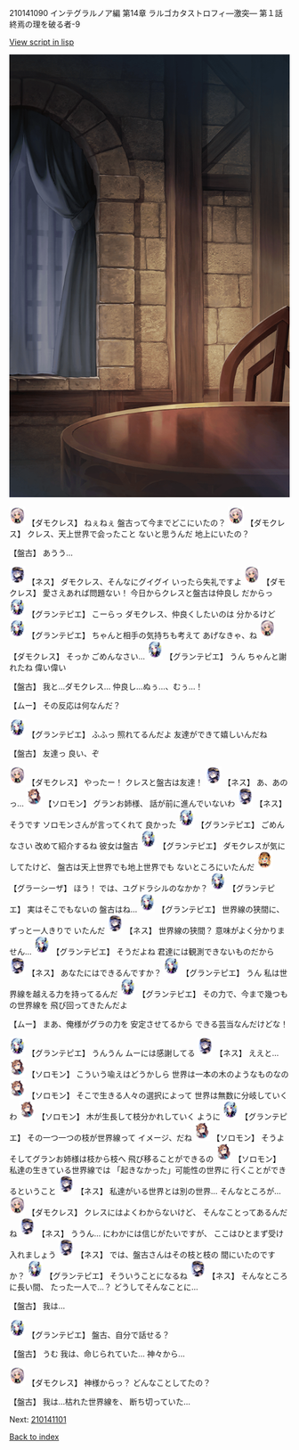 210141090 インテグラルノア編 第14章 ラルゴカタストロフィ―激突― 第１話 終焉の理を破る者-9

[View script in lisp](../scripts/210141090.txt)

![201_room.png](../images/backgrounds/201_room.png)

<img src="../images/units/5103521.png" alt="5103521.png" height="34"/>
【ダモクレス】
ねぇねぇ
盤古って今までどこにいたの？

<img src="../images/units/5103521.png" alt="5103521.png" height="34"/>
【ダモクレス】
クレス、天上世界で会ったこと
ないと思うんだ
地上にいたの？

【盤古】
あうう…

<img src="../images/units/5602021.png" alt="5602021.png" height="34"/>
【ネス】
ダモクレス、そんなにグイグイ
いったら失礼ですよ

<img src="../images/units/5103521.png" alt="5103521.png" height="34"/>
【ダモクレス】
愛さえあれば問題ない！
今日からクレスと盤古は仲良し
だからっ

<img src="../images/units/5303411.png" alt="5303411.png" height="34"/>
【グランテピエ】
こーらっ
ダモクレス、仲良くしたいのは
分かるけど

<img src="../images/units/5303411.png" alt="5303411.png" height="34"/>
【グランテピエ】
ちゃんと相手の気持ちも考えて
あげなきゃ、ね

<img src="../images/units/5103521.png" alt="5103521.png" height="34"/>
【ダモクレス】
そっか
ごめんなさい…

<img src="../images/units/5303411.png" alt="5303411.png" height="34"/>
【グランテピエ】
うん
ちゃんと謝れたね
偉い偉い

【盤古】
我と…ダモクレス…
仲良し…ぬぅ…、むぅ…！

【ムー】
その反応は何なんだ？

<img src="../images/units/5303411.png" alt="5303411.png" height="34"/>
【グランテピエ】
ふふっ
照れてるんだよ
友達ができて嬉しいんだね

【盤古】
友達っ
良い、ぞ

<img src="../images/units/5103521.png" alt="5103521.png" height="34"/>
【ダモクレス】
やったー！
クレスと盤古は友達！

<img src="../images/units/5602021.png" alt="5602021.png" height="34"/>
【ネス】
あ、あのっ…

<img src="../images/units/5503111.png" alt="5503111.png" height="34"/>
【ソロモン】
グランお姉様、
話が前に進んでいないわ

<img src="../images/units/5602021.png" alt="5602021.png" height="34"/>
【ネス】
そうです
ソロモンさんが言ってくれて
良かった

<img src="../images/units/5303411.png" alt="5303411.png" height="34"/>
【グランテピエ】
ごめんなさい
改めて紹介するね
彼女は盤古

<img src="../images/units/5303411.png" alt="5303411.png" height="34"/>
【グランテピエ】
ダモクレスが気にしてたけど、
盤古は天上世界でも地上世界でも
ないところにいたんだ

<img src="../images/units/5302621.png" alt="5302621.png" height="34"/>
【グラーシーザ】
ほう！
では、ユグドラシルのなかか？

<img src="../images/units/5303411.png" alt="5303411.png" height="34"/>
【グランテピエ】
実はそこでもないの
盤古はね…

<img src="../images/units/5303411.png" alt="5303411.png" height="34"/>
【グランテピエ】
世界線の狭間に、ずっと一人きりで
いたんだ

<img src="../images/units/5602021.png" alt="5602021.png" height="34"/>
【ネス】
世界線の狭間？
意味がよく分かりません…

<img src="../images/units/5303411.png" alt="5303411.png" height="34"/>
【グランテピエ】
そうだよね
君達には観測できないものだから

<img src="../images/units/5602021.png" alt="5602021.png" height="34"/>
【ネス】
あなたにはできるんですか？

<img src="../images/units/5303411.png" alt="5303411.png" height="34"/>
【グランテピエ】
うん
私は世界線を越える力を持ってるんだ

<img src="../images/units/5303411.png" alt="5303411.png" height="34"/>
【グランテピエ】
その力で、今まで幾つもの世界線を
飛び回ってきたんだよ

【ムー】
まあ、俺様がグラの力を
安定させてるから
できる芸当なんだけどな！

<img src="../images/units/5303411.png" alt="5303411.png" height="34"/>
【グランテピエ】
うんうん
ムーには感謝してる

<img src="../images/units/5602021.png" alt="5602021.png" height="34"/>
【ネス】
ええと…

<img src="../images/units/5503111.png" alt="5503111.png" height="34"/>
【ソロモン】
こういう喩えはどうかしら
世界は一本の木のようなものなの

<img src="../images/units/5503111.png" alt="5503111.png" height="34"/>
【ソロモン】
そこで生きる人々の選択によって
世界は無数に分岐していくわ

<img src="../images/units/5503111.png" alt="5503111.png" height="34"/>
【ソロモン】
木が生長して枝分かれしていく
ように

<img src="../images/units/5303411.png" alt="5303411.png" height="34"/>
【グランテピエ】
その一つ一つの枝が世界線って
イメージ、だね

<img src="../images/units/5503111.png" alt="5503111.png" height="34"/>
【ソロモン】
そうよ
そしてグランお姉様は枝から枝へ
飛び移ることができるの

<img src="../images/units/5503111.png" alt="5503111.png" height="34"/>
【ソロモン】
私達の生きている世界線では
「起きなかった」可能性の世界に
行くことができるということ

<img src="../images/units/5602021.png" alt="5602021.png" height="34"/>
【ネス】
私達がいる世界とは別の世界…
そんなところが…

<img src="../images/units/5103521.png" alt="5103521.png" height="34"/>
【ダモクレス】
クレスにはよくわからないけど、
そんなことってあるんだね

<img src="../images/units/5602021.png" alt="5602021.png" height="34"/>
【ネス】
ううん…
にわかには信じがたいですが、
ここはひとまず受け入れましょう

<img src="../images/units/5602021.png" alt="5602021.png" height="34"/>
【ネス】
では、盤古さんはその枝と枝の
間にいたのですか？

<img src="../images/units/5303411.png" alt="5303411.png" height="34"/>
【グランテピエ】
そういうことになるね

<img src="../images/units/5602021.png" alt="5602021.png" height="34"/>
【ネス】
そんなところに長い間、
たった一人で…？
どうしてそんなことに…

【盤古】
我は…

<img src="../images/units/5303411.png" alt="5303411.png" height="34"/>
【グランテピエ】
盤古、自分で話せる？

【盤古】
うむ
我は、命じられていた…
神々から…

<img src="../images/units/5103521.png" alt="5103521.png" height="34"/>
【ダモクレス】
神様からっ？
どんなことしてたの？

【盤古】
我は…枯れた世界線を、
断ち切っていた…

Next: [210141101](210141101.md)

[Back to index](index.md)
